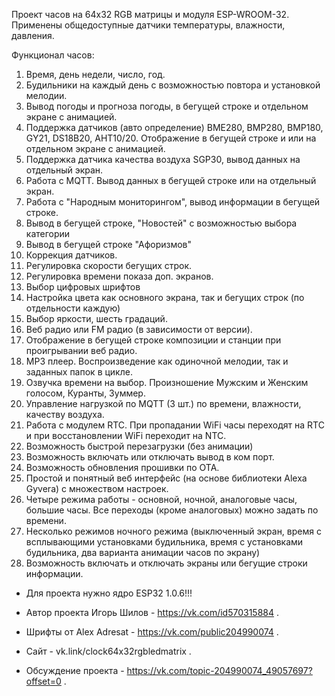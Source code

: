 Проект часов на 64х32 RGB матрицы и модуля ESP-WROOM-32. 
Применены общедоступные датчики температуры, влажности, давления. 

Функционал часов:
01. Время, день недели, число, год.
02. Будильники на каждый день с возможностью повтора и установкой мелодии.
03. Вывод погоды и прогноза погоды, в бегущей строке и отдельном экране с анимацией.
04. Поддержка датчиков (авто определение) BME280, BMP280, BMP180, GY21, DS18B20, AHT10/20.
Отображение в бегущей строке и или на отдельном экране с анимацией.
05. Поддержка датчика качества воздуха SGP30, вывод данных на отдельный экран.
06. Работа с MQTT. Вывод данных в бегущей строке или на отдельный экран.
07. Работа с "Народным мониторингом", вывод информации в бегущей строке.
08. Вывод в бегущей строке, "Новостей" с возможностью выбора категории
09. Вывод в бегущей строке "Афоризмов"
10. Коррекция датчиков.
11. Регулировка скорости бегущих строк.
12. Регулировка времени показа доп. экранов.
13. Выбор цифровых шрифтов
14. Настройка цвета как основного экрана, так и бегущих строк (по отдельности каждую)
15. Выбор яркости, шесть градаций.
16. Веб радио или FM радио (в зависимости от версии).
17. Отображение в бегущей строке композиции и станции при проигрывании веб радио.
18. МР3 плеер. Воспроизведение как одиночной мелодии, так и заданных папок в цикле.
19. Озвучка времени на выбор. Произношение Мужским и Женским голосом, Куранты, Зуммер.
20. Управление нагрузкой по MQTT (3 шт.) по времени, влажности, качеству воздуха.
21. Работа с модулем RTC. При пропадании WiFi часы переходят на RTC и при восстановлении WiFi
переходит на NTC.
22. Возможность быстрой перезагрузки (без анимации)
23. Возможность включать или отключать вывод в ком порт.
24. Возможность обновления прошивки по ОТА.
25. Простой и понятный веб интерфейс (на основе библиотеки Alexa Gyvera) с множеством настроек.
26. Четыре режима работы - основной, ночной, аналоговые часы, большие часы. Все переходы (кроме
аналоговых) можно задать по времени.
27. Несколько режимов ночного режима (выключенный экран, время с всплывающими установками
будильника, время с установками будильника, два варианта анимации часов по экрану)
28. Возможность включать и отключать экраны или бегущие строки информации.
* Для проекта нужно ядро ESP32 1.0.6!!!

* Автор проекта Игорь Шилов - https://vk.com/id570315884 .
* Шрифты от Alex Adresat - https://vk.com/public204990074 .
* Сайт - vk.link/clock64x32rgbledmatrix .
* Обсуждение проекта - https://vk.com/topic-204990074_49057697?offset=0 .
